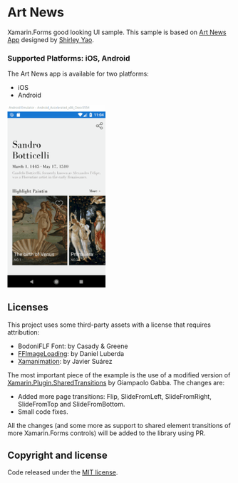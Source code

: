 # Art News

Xamarin.Forms good looking UI sample. This sample is based on [Art News App](https://dribbble.com/shots/6282441-Art-News-App) designed by [Shirley Yao](https://dribbble.com/shirleyyao).

### Supported Platforms: iOS, Android
The Art News app is available for two platforms:

* iOS
* Android

<img src="images/artnews01.gif" Width="220" />

## Licenses

This project uses some third-party assets with a license that requires attribution:

- BodoniFLF Font: by Casady & Greene
- [FFImageLoading](https://github.com/daniel-luberda/FFImageLoading): by Daniel Luberda
- [Xamanimation](https://github.com/jsuarezruiz/Xamanimation): by Javier Suárez

The most important piece of the example is the use of a modified version of [Xamarin.Plugin.SharedTransitions](https://github.com/Evolutionlab/Xamarin.Plugin.SharedTransitions) by Giampaolo Gabba. The changes are:
- Added more page transitions: Flip, SlideFromLeft, SlideFromRight, SlideFromTop and SlideFromBottom.
- Small code fixes.

All the changes (and some more as support to shared element transitions of more Xamarin.Forms controls) will be added to the library using PR.

## Copyright and license

Code released under the [MIT license](https://opensource.org/licenses/MIT).
